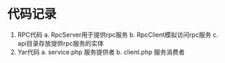 # 代码记录
1. RPC代码
	a. RpcServer用于提供rpc服务
	b. RpcClient模拟访问rpc服务
	c. api目录存放提供rpc服务的实体
2. Yar代码
	a. service.php 服务提供者
        b. client.php 服务消费者
